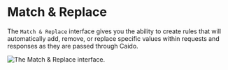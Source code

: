 # Match & Replace

The `Match & Replace` interface gives you the ability to create rules that will automatically add, remove, or replace specific values within requests and responses as they are passed through Caido.

<img alt="The Match & Replace interface." src="/_images/match_replace_interface.png" center>
